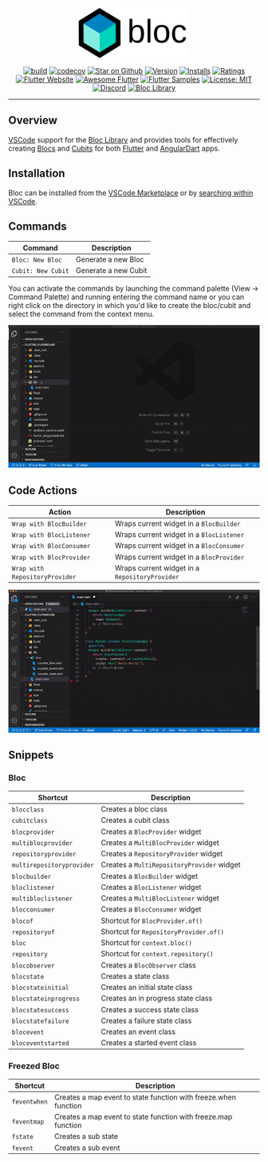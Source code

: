 <p align="center">
<img src="https://raw.githubusercontent.com/felangel/bloc/master/docs/assets/bloc_logo_full.png" height="100" alt="Bloc" />
</p>

<p align="center">
<a href="https://github.com/felangel/bloc/actions"><img src="https://img.shields.io/github/workflow/status/felangel/bloc/build.svg?logo=github" alt="build"></a>
<a href="https://codecov.io/gh/felangel/bloc"><img src="https://codecov.io/gh/felangel/Bloc/branch/master/graph/badge.svg" alt="codecov"></a>
<a href="https://github.com/felangel/bloc"><img src="https://img.shields.io/github/stars/felangel/bloc.svg?style=flat&logo=github&colorB=deeppink&label=stars" alt="Star on Github"></a>
<a href="https://marketplace.visualstudio.com/items?itemName=FelixAngelov.bloc"><img src="https://vsmarketplacebadge.apphb.com/version-short/FelixAngelov.bloc.svg" alt="Version"></a>
<a href="https://marketplace.visualstudio.com/items?itemName=FelixAngelov.bloc"><img src="https://vsmarketplacebadge.apphb.com/installs-short/FelixAngelov.bloc.svg" alt="Installs"></a>
<a href="https://marketplace.visualstudio.com/items?itemName=FelixAngelov.bloc"><img src="https://vsmarketplacebadge.apphb.com/rating-short/FelixAngelov.bloc.svg" alt="Ratings"></a>
<a href="https://flutter.dev/docs/development/data-and-backend/state-mgmt/options#bloc--rx"><img src="https://img.shields.io/badge/flutter-website-deepskyblue.svg" alt="Flutter Website"></a>
<a href="https://github.com/Solido/awesome-flutter#standard"><img src="https://img.shields.io/badge/awesome-flutter-blue.svg?longCache=true" alt="Awesome Flutter"></a>
<a href="http://fluttersamples.com"><img src="https://img.shields.io/badge/flutter-samples-teal.svg?longCache=true" alt="Flutter Samples"></a>
<a href="https://opensource.org/licenses/MIT"><img src="https://img.shields.io/badge/license-MIT-purple.svg" alt="License: MIT"></a>
<a href="https://discord.gg/Hc5KD3g"><img src="https://img.shields.io/discord/649708778631200778.svg?logo=discord&color=blue" alt="Discord"></a>
<a href="https://github.com/felangel/bloc"><img src="https://tinyurl.com/bloc-library" alt="Bloc Library"></a>
</p>

---

## Overview

[VSCode](https://code.visualstudio.com/) support for the [Bloc Library](https://bloclibrary.dev) and provides tools for effectively creating [Blocs](https://github.com/felangel/bloc) and [Cubits](https://github.com/felangel/cubit) for both [Flutter](https://flutter.dev/) and [AngularDart](https://angulardart.dev/) apps.

## Installation

Bloc can be installed from the [VSCode Marketplace](https://marketplace.visualstudio.com/items?itemName=FelixAngelov.bloc) or by [searching within VSCode](https://code.visualstudio.com/docs/editor/extension-gallery#_search-for-an-extension).

## Commands

| Command            | Description          |
| ------------------ | -------------------- |
| `Bloc: New Bloc`   | Generate a new Bloc  |
| `Cubit: New Cubit` | Generate a new Cubit |

You can activate the commands by launching the command palette (View -> Command Palette) and running entering the command name or you can right click on the directory in which you'd like to create the bloc/cubit and select the command from the context menu.

![demo](https://raw.githubusercontent.com/felangel/bloc/master/extensions/vscode/assets/new-bloc-usage.gif)

## Code Actions

| Action                         | Description                                    |
| ------------------------------ | ---------------------------------------------- |
| `Wrap with BlocBuilder`        | Wraps current widget in a `BlocBuilder`        |
| `Wrap with BlocListener`       | Wraps current widget in a `BlocListener`       |
| `Wrap with BlocConsumer`       | Wraps current widget in a `BlocConsumer`       |
| `Wrap with BlocProvider`       | Wraps current widget in a `BlocProvider`       |
| `Wrap with RepositoryProvider` | Wraps current widget in a `RepositoryProvider` |

![demo](https://raw.githubusercontent.com/felangel/bloc/master/extensions/vscode/assets/wrap-with-usage.gif)

## Snippets

### Bloc

| Shortcut                  | Description                                |
| ------------------------- | ------------------------------------------ |
| `blocclass`               | Creates a bloc class                       |
| `cubitclass`              | Creates a cubit class                      |
| `blocprovider`            | Creates a `BlocProvider` widget            |
| `multiblocprovider`       | Creates a `MultiBlocProvider` widget       |
| `repositoryprovider`      | Creates a `RepositoryProvider` widget      |
| `multirepositoryprovider` | Creates a `MultiRepositoryProvider` widget |
| `blocbuilder`             | Creates a `BlocBuilder` widget             |
| `bloclistener`            | Creates a `BlocListener` widget            |
| `multibloclistener`       | Creates a `MultiBlocListener` widget       |
| `blocconsumer`            | Creates a `BlocConsumer` widget            |
| `blocof`                  | Shortcut for `BlocProvider.of()`           |
| `repositoryof`            | Shortcut for `RepositoryProvider.of()`     |
| `bloc`                    | Shortcut for `context.bloc()`              |
| `repository`              | Shortcut for `context.repository()`        |
| `blocobserver`            | Creates a `BlocObserver` class             |
| `blocstate`               | Creates a state class                      |
| `blocstateinitial`        | Creates an initial state class             |
| `blocstateinprogress`     | Creates an in progress state class         |
| `blocstatesuccess`        | Creates a success state class              |
| `blocstatefailure`        | Creates a failure state class              |
| `blocevent`               | Creates an event class                     |
| `bloceventstarted`        | Creates a started event class              |

### Freezed Bloc

| Shortcut     | Description                                                     |
| ------------ | --------------------------------------------------------------- |
| `feventwhen` | Creates a map event to state function with freeze.when function |
| `feventmap`  | Creates a map event to state function with freeze.map function  |
| `fstate`     | Creates a sub state                                             |
| `fevent`     | Creates a sub event                                             |
